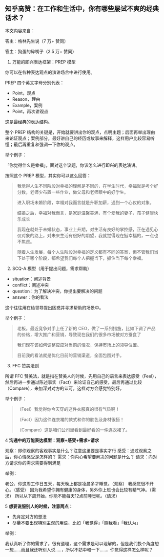 
## 知乎高赞：在工作和生活中，你有哪些屡试不爽的经典话术？

本文内容来自：

答主：格林先生说（7 万+ 赞同）

答主：狗蛋的碎嘴子（2.5 万+ 赞同）

1. 万能的即兴表达框架：PREP 模型

你可以在各种表达观点的演讲场合中进行使用。

PREP 四个英文字母分别代表：

- Point，观点
- Reason，理由
- Example，案例
- Point，再次讲观点

这是最经典的表达结构。

整个 PREP 结构的关键是，开始就要讲出你的观点，点明主题；后面再举出理由来论证观点；案例部分，最好讲自己的经历或故事来解释，这样用户比较容易听懂；最后再重复和强调一下你的观点。

举个例子：

「你觉得什么是幸福」，面对这个议题，你该怎么进行即兴的表达演讲。

按照这个 PREP 模型，其实你可以这么回答：

> 我觉得人生不同阶段对幸福的理解是不同的，在学生时代，幸福就是考个好分数，老师少布置一些作业，做父母和老师眼中的好学生。
>
> 进入职场未婚阶段，幸福对我而言就是升职加薪，遇到一个心仪的对象。
>
> 结婚之后，幸福对我而言，是家庭温馨美满，有个爱我的妻子，孩子健康快乐成长
>
> 我现在就处于未婚状态，事业上升期，对生活有良好的掌控感，正在遇见心仪对象的路上，对未来生活有很好的期望，我就觉得现在挺幸福的，一点也不焦虑。
>
> 随着人生发展，每个人生阶段对幸福的定义都有不同的答案，但不管我们当下处于哪个阶段，都希望我们每个人把握当下，抓住当下每个幸福。

2. SCQ-A 模型（用于提出问题，需求帮助）

- situation：阐述背景
- conflict：阐述冲突
- question：为了解决冲突，你提出要解决的问题
- answer：你的看法

这个往往用在给领导提出困惑并寻求帮助的场景中。

举个例子：

> 老板，最近竞争对手上任了新的 CEO，做了一系列措施，比如下调了产品的价格，增大推广和营销，导致现在我们的很多市场被对方蚕食了
>
> 我们现在该如何调整应应对当前的情况，保持市场上的领导位置。
>
> 目前我的看法就是优化目前的营销渠道，全面包围对手。

3. FFC 赞美法则

所谓 FFC 赞美法，就是指在赞美人的时候，先用自己的语言来表达感受（Feel），然后再进一步通过陈述事实（Fact）来论证自己的感受，最后再通过比较（Compare），来加深对对方的认可，这样对方会感觉特别好。

举个例子：

> （Feel）我觉得你今天穿的这件衣服真的很有气质啊！
>
> （Fact）因为这件连衣裙的款式和你的肤色及身材很搭！
>
> （Compare）这是咱们公司里看到最好看的一件连衣裙了。

4 **沟通中的万能表达模型：观察+感受+需求+请求**

观察：即你观察的客观事实是什么？注意这里要是事实才行
感受：通过观察之后，你心情感受是怎样的？
需求：你内心希望要解决的问题是什么？
请求：向对方请求你的需求需要得到满足

举例：

老公，你这周工作日五天，每天晚上都是凌晨多才睡觉。（观察）
我感觉很不开心。（感受）
因为我希望你拥有健康的身体，另外你上班也会比较有精气神。（需求）
所以从下周开始，你能不能每天12点前睡觉呢。（请求）

5 **想要说服别人的时候，注意两点：**

- 先肯定对方的想法
- 尽量不要出现特别主观的用语，比如「我觉得」「照我看」「我认为」

举例：

我认真听了你的需求了，很有道理，这个需求是可以理解的，但是我们换个角度想一想......而且我还听别人说.....，所以不妨中和一下.....，你觉得这样怎么样呢？
